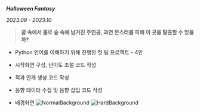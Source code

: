***Halloween Fantasy***

*2023.09 - 2023.10*

> **꿈 속에서 홀로 숲 속에 남겨진 주인공, 과연 몬스터를 피해 이 곳을 탈출할 수 있을까?**
> 
- Python 언어를 이해하기 위해 진행된 첫 팀 프로젝트 - 4인
- 시작화면 구성, 난이도 조절 코드 작성
- 적과 안개 생성 코드 작성
- 음향 데이터 수집 및 음향 삽입 코드 작성

- 배경화면
![NormalBackground](https://github.com/user-attachments/assets/56c532a8-992e-4407-844a-30ad426e1c31)
![HardBackground](https://github.com/user-attachments/assets/33d3a29f-0d1d-49b4-b8f5-9aa4eed2dacc)
